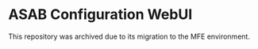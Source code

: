 # ASAB Configuration WebUI

This repository was archived due to its migration to the MFE environment.
